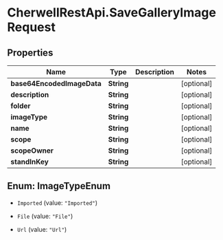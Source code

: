 # CherwellRestApi.SaveGalleryImageRequest

## Properties
Name | Type | Description | Notes
------------ | ------------- | ------------- | -------------
**base64EncodedImageData** | **String** |  | [optional] 
**description** | **String** |  | [optional] 
**folder** | **String** |  | [optional] 
**imageType** | **String** |  | [optional] 
**name** | **String** |  | [optional] 
**scope** | **String** |  | [optional] 
**scopeOwner** | **String** |  | [optional] 
**standInKey** | **String** |  | [optional] 


<a name="ImageTypeEnum"></a>
## Enum: ImageTypeEnum


* `Imported` (value: `"Imported"`)

* `File` (value: `"File"`)

* `Url` (value: `"Url"`)




